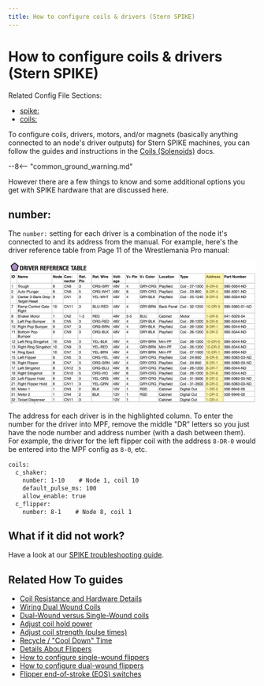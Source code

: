 ```yaml
---
title: How to configure coils & drivers (Stern SPIKE)
---
```


# How to configure coils & drivers (Stern SPIKE)


Related Config File Sections:

* [spike:](../../config/spike.md)
* [coils:](../../config/coils.md)

To configure coils, drivers, motors, and/or magnets (basically anything
connected to an node's driver outputs) for Stern SPIKE machines, you
can follow the guides and instructions in the
[Coils (Solenoids)](../../mechs/coils/index.md) docs.

--8<-- "common_ground_warning.md"

However there are a few things to know and some additional options you
get with SPIKE hardware that are discussed here.

## number:

The `number:` setting for each driver is a combination of the node it's
connected to and its address from the manual. For example, here's the
driver reference table from Page 11 of the Wrestlemania Pro manual:

![image](/hardware/images/spike_driver_table.jpg)

The address for each driver is in the highlighted column. To enter the
number for the driver into MPF, remove the middle "DR" letters so you
just have the node number and address number (with a dash between them).
For example, the driver for the left flipper coil with the address
`8-DR-0` would be entered into the MPF config as `8-0`, etc.

``` mpf-config
coils:
  c_shaker:
    number: 1-10    # Node 1, coil 10
    default_pulse_ms: 100
    allow_enable: true
  c_flipper:
    number: 8-1    # Node 8, coil 1
```

## What if it did not work?

Have a look at our
[SPIKE troubleshooting guide](../../troubleshooting/index.md).

## Related How To guides

* [Coil Resistance and Hardware Details](../../mechs/coils/index.md)
* [Wiring Dual Wound Coils](../../mechs/coils/dual_wound_coils.md)
* [Dual-Wound versus Single-Wound coils](../../mechs/coils/dual_vs_single_wound.md)
* [Adjust coil hold power](../../mechs/coils/hold_power.md)
* [Adjust coil strength (pulse times)](../../mechs/coils/pulse_power.md)
* [Recycle / "Cool Down" Time](../../mechs/coils/recycle.md)
* [Details About Flippers](../../mechs/flippers/index.md)
* [How to configure single-wound flippers](../../mechs/flippers/single_wound.md)
* [How to configure dual-wound flippers](../../mechs/flippers/dual_wound.md)
* [Flipper end-of-stroke (EOS) switches](../../mechs/flippers/eos_switches.md)
